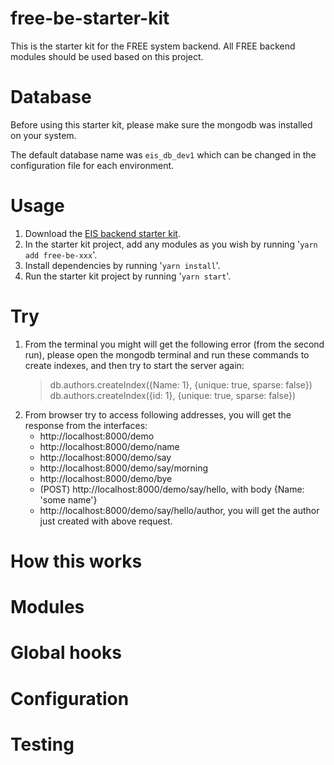 # free-be-starter-kit
This is the starter kit for the FREE system backend. All FREE backend modules should be used based on this project.

# Database
Before using this starter kit, please make sure the mongodb was installed on your system.

The default database name was `eis_db_dev1` which can be changed in the configuration file for each environment.

# Usage
1. Download the [EIS backend starter kit](https://www.npmjs.com/package/free-be-starter-kit).
2. In the starter kit project, add any modules as you wish by running '`yarn add free-be-xxx`'.
3. Install dependencies by running '`yarn install`'.
4. Run the starter kit project by running '`yarn start`'.

# Try
1. From the terminal you might will get the following error (from the second run), please open the mongodb terminal and run these commands to create indexes, and then try to start the server again:
	> db.authors.createIndex({Name: 1}, {unique: true, sparse: false})
	> db.authors.createIndex({id: 1}, {unique: true, sparse: false})
2. From browser try to access following addresses, you will get the response from the interfaces:
    - http://localhost:8000/demo
    - http://localhost:8000/demo/name
    - http://localhost:8000/demo/say
    - http://localhost:8000/demo/say/morning
    - http://localhost:8000/demo/bye
    - (POST) http://localhost:8000/demo/say/hello, with body {Name: 'some name'}
    - http://localhost:8000/demo/say/hello/author, you will get the author just created with above request.

# How this works
# Modules
# Global hooks
# Configuration
# Testing